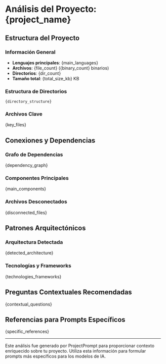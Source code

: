 # Análisis del Proyecto: {project_name}

## Estructura del Proyecto

### Información General
- **Lenguajes principales**: {main_languages}
- **Archivos**: {file_count} ({binary_count} binarios)
- **Directorios**: {dir_count}
- **Tamaño total**: {total_size_kb} KB

### Estructura de Directorios
```
{directory_structure}
```

### Archivos Clave
{key_files}

## Conexiones y Dependencias

### Grafo de Dependencias
{dependency_graph}

### Componentes Principales
{main_components}

### Archivos Desconectados
{disconnected_files}

## Patrones Arquitectónicos

### Arquitectura Detectada
{detected_architecture}

### Tecnologías y Frameworks
{technologies_frameworks}

## Preguntas Contextuales Recomendadas

{contextual_questions}

## Referencias para Prompts Específicos

{specific_references}

---

Este análisis fue generado por ProjectPrompt para proporcionar contexto enriquecido sobre tu proyecto. Utiliza esta información para formular prompts más específicos para los modelos de IA.
